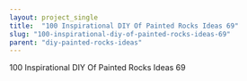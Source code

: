 ```yaml
---
layout: project_single
title:  "100 Inspirational DIY Of Painted Rocks Ideas 69"
slug: "100-inspirational-diy-of-painted-rocks-ideas-69"
parent: "diy-painted-rocks-ideas"
---
```

100 Inspirational DIY Of Painted Rocks Ideas 69